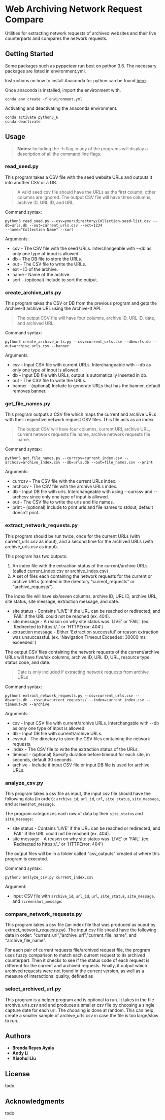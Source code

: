# Web Archiving Network Request Compare
Utilities for extracting network requests of archived websites and their live counterparts and compares the network requests.

## Getting Started
Some packages such as pyppeteer run best on python 3.6. The necessary packages are listed in environment.yml.

Instructions on how to install Anaconda for python can be found [here](https://docs.anaconda.com/anaconda/install/linux/).

Once anaconda is installed, import the environment with.
```
conda env create -f environment.yml
```
Activating and deactivating the anaconda environment.
```
conda activate python3_6
conda deactivate
```

## Usage
> **Notes:** Including the -h flag in any of the programs will display a description of all the command line flags.

### read_seed.py
This program takes a CSV file with the seed website URLs and outputs it into another CSV or a DB.
> A valid seed csv file should have the URLs as the first column, other columns are ignored.
> The output CSV file will have three columns, archive ID, URL ID, and URL.

Command syntax: 
```
python3 read_seed.py --csv=your/directory/Collection-seed-list.csv --db=urls.db --out=current_urls.csv --ext=1234
--name="Collection Name" --sort
```
Arguments:
* csv - The CSV file with the seed URLs. Interchangeable with --db as only one type of input is allowed.
* db - The DB file to store the URLs.
* out - The CSV file to write the URLs.
* ext - ID of the archive.
* name - Name of the archive.
* sort - (optional) Include to sort the output.

### create_archive_urls.py
This program takes the CSV or DB from the previous program and gets the Archive-It archive URL using the Archive-It API.  
> The output CSV file will have four columns, archive ID, URL ID, date, and archived URL.

Command syntax: 
```
python3 create_archive_urls.py --csv=current_urls.csv --db=urls.db --out=archive_urls.csv --banner
```
Arguments:
* csv - Input CSV file with current URLs. Interchangeable with --db as only one type of input is allowed.
* db - Input DB file with URLs, output is automatically inserted in db.
* out - The CSV file to write the URLs.
* banner - (optional) Include to generate URLs that has the banner, default removes banner.


### get_file_names.py
This program outputs a CSV file which maps the current and archive URLs with their respective network request CSV files. This file acts as an index. 
> The output CSV will have four columns, current URl, archive URL, current network requests file name, archive network requests file name.

Command syntax:
```
python3 get_file_names.py --currcsv=current_index.csv --archcsv=archive_index.csv --db=urls.db --out=file_names.csv --print
```
Arguments:
* currcsv - The CSV file with the current URLs index.
* archcsv - The CSV file with the archive URLs index.
* db - Input DB file with urls. Interchangeable with using --currcsv and --archcsv since only one type of input is allowed. 
* out - The CSV file to write the urls and file names. 
* print - (optional) Include to print urls and file names to stdout, default doesn't print.


### extract_network_requests.py

This program should be run twice, once for the current URLs (with current_urls.csv as input), and a second time for the archived URLs (with archive_urls.csv as input). 

This program has two outputs: 

<ol>
  <li>An index file with the extraction status of the current/archive URLs (called current_index.csv or archive_index.csv)</li>
  <li>A set of files each containing the network requests for the current or archive URLs (created in the directory "current_requests" or "archive_requests")</li>
</ol>



The index file will have six/seven columns, archive ID, URL ID, archive URL, site status, site message, extraction message, and date.

* site status - Contains 'LIVE' if the URL can be reached or redirected, and 'FAIL' if the URL could not be reached (ex. 404).
* site message - A reason on why site status was 'LIVE' or 'FAIL'. (ex. 'Redirected to https://..' or 'HTTPError: 404')
* extraction message - Either 'Extraction successful' or reason extraction was unsuccessful. (ex. 'Navigation Timeout Exceeded: 30000 ms exceeded.')

The output CSV files containing the network requests of the current/archive URLs will have five/six columns, archive ID, URL ID, URL, resource type, status code, and date.

> Date is only included if extracting network requests from archive URLs

Command syntax:
```
python3 extract_network_requests.py --csv=current_urls.csv --db=urls.db --csvout=current_requests/ --index=current_index.csv --timeout=30 --archive
```
Arguments:
* csv - Input CSV file with current/archive URLs. Interchangable with --db as only one type of input is allowed.
* db - Input DB file with current/archive URLs.
* csvout - The directory to store the CSV files containing the network requests.
* index - The CSV file to write the extraction status of the URLs.
* timeout - (optional) Specify duration before timeout for each site, in seconds, default 30 seconds.
* archive - Include if input CSV file or input DB file is used for archive URLs.

### analyze_csv.py

This program takes a csv file as input, the input csv file should have the following data (in order): `archive_id`, `url_id`, `url`, `site_status`, `site_message`, and `screenshot_message`.

The program categorizes each row of data by their `site_status` and `site_message`:
* site status - Contains 'LIVE' if the URL can be reached or redirected, and 'FAIL' if the URL could not be reached (ex. 404).
* site message - A reason on why site status was 'LIVE' or 'FAIL'. (ex. 'Redirected to https://..' or 'HTTPError: 404')

The output files will be in a folder called "csv_outputs" created at where this program is executed. 

Command syntax:
```
python3 analyze_csv.py current_index.csv
```

Argument:

* Input CSV file with `archive_id`, `url_id`, `url`, `site_status`, `site_message`, and `screenshot_message`.

### compare_network_requests.py

This program takes a csv file (an index file that was produced as ouput by extract_network_requests.py). The input csv file should have the following data in order: "current_url","archive_url","current_file_name", and "archive_file_name". 

For each pair of current requests file/archived request file, the program uses fuzzy comparison to match each current request to its archived counterpart. Then it checks to see if the status code of each request is different for the current and archived requests. Finally, it output which archived requests were not found in the current version, as well as a measure of interactional quality, defined as 

### select_archived_url.py

This program is a helper program and is optional to run. It takes in the file archive_urls.csv and and produces a smaller csv file by choosing a single capture date for each url. The choosing is done at random. This can help create a smaller sample of archive_urls.csv in case the file is too large/slow to run. 

## Authors
* **Brenda Reyes Ayala** 
* **Andy Li**
* **Xiaohui Liu**
## License
todo

## Acknowledgments 
todo

